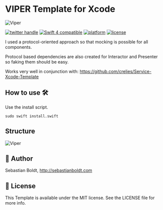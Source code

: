 # VIPER Template for Xcode
![Viper](https://github.com/SebastianBoldt/Viper-Xcode-Template/blob/89a2783e891090127c8a06840aab4b0c57829fdc/banner.png?raw=true)

<a href="http://twitter.com/sebastianboldt"><img src="https://img.shields.io/badge/twitter-@sebastianboldt-blue.svg?longCache=true&style=flat-square" alt="twitter handle" /></a>
<a href="https://developer.apple.com/swift"><img src="https://img.shields.io/badge/swift4-compatible-orange.svg?longCache=true&style=flat-square" alt="Swift 4 compatible" /></a>
<a href="https://www.apple.com/de/ios/ios-11/"><img src="https://img.shields.io/badge/platform-iOS-lightgray.svg?longCache=true&style=flat-square" alt="platform" /></a>
<a href="https://en.wikipedia.org/wiki/MIT_License"><img src="https://img.shields.io/badge/license-MIT-lightgray.svg?longCache=true&style=flat-square" alt="license" /></a>

I used a protocol-oriented approach so that mocking is possible for all components.

Protocol based dependencies are also created for Interactor and Presenter so faking them should be easy.

Works very well in conjunction with: https://github.com/crelies/Service-Xcode-Template
## How to use 🛠

Use the install script.

```sudo swift install.swift```

## Structure
![Viper](https://github.com/SebastianBoldt/Viper-Xcode-Template/blob/fe4b613e96cd954f5c670786587b9b5829282d92/viper.png?raw=true)

## 🤖 Author

Sebastian Boldt, http://sebastianboldt.com

## 📄 License

This Template is available under the MIT license. See the LICENSE file for more info.

